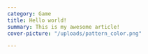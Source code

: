 ```yaml
---
category: Game
title: Hello world!
summary: This is my awesome article!
cover-picture: "/uploads/pattern_color.png"

---
```

